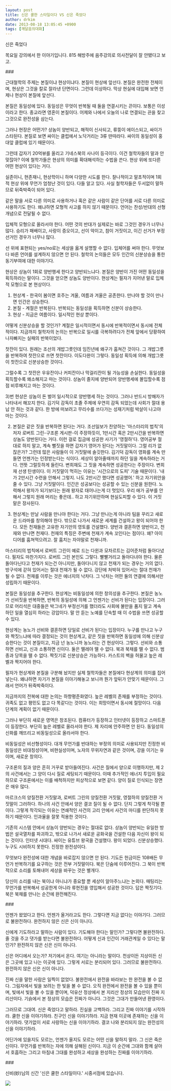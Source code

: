 ```yaml
---
layout: post
title: 신은 쿨한 스타일이다 VS 신은 죽었다
author: drkim
date: 2013-08-18 13:05:45 +0900
tags: [깨달음의대화]
---
```

신은 죽었다 


  


목요일 강의에서 한 이야기입니다. 815 해방주에 음주강의로 의사전달이 잘 안됐다고 보고. 


  


\### 


  


근대철학의 주제는 본질이냐 현상이냐다. 본질이 현상에 앞선다. 본질은 완전한 전체이며, 현상은 그것을 칼로 잘라낸 단면이다. 그런데 이상하다. 막상 현실에 대입해 보면 언제나 현상이 본질에 앞선다. 


  


본질은 동일성에 있다. 동일성은 무엇이 반복될 때 둘을 연결시키는 끈이다. 보통은 이성이라고 한다. 종교라면 영혼이 본질이다. 어제와 나에서 오늘의 나로 연결되는 끈을 찾고 그것으로 완전성을 삼는다. 


  


그러나 현장은 어떤가? 상놈이 양반되고, 해적이 신사되고, 류뚱이 에이스되고, 싸이가 스타된다. 본질로 보면 싸이는 클럽에서 노닥거리는 3류 딴따라다. 싸이의 동일성이 홍대앞 클럽에 있기 때문이다. 


  


그런데 갑자기 20억뷰를 올리고 기네스북의 사나이 등극이다. 이건 철학자들의 말과 안 맞잖아? 이에 철학가들은 현상의 의미를 확대해석하는 수법을 쓴다. 현상 위에 또다른 어떤 현상이 있다는 거다. 


  


실존이니, 현존재니, 현상학이니 하며 다양한 시도를 한다. 찰나적이고 말초적이며 1회적 현상 위에 무언가 엄청난 것이 있다. 다들 알고 있다. 사실 철학자들은 두서없이 말하므로 뒤죽박죽이 되어 있다. 


  


같은 말을 서로 다른 의미로 사용하거나 혹은 같은 사람이 같은 단어를 서로 다른 의미로 사용하기도 한다. 왜냐하면 모형적 사고를 하지 않기 때문이다. 언어는 찬성/반대의 선형개념으로 전달될 수 없다. 


  


입체적 모형으로 올라서야 한다. 어떤 것의 반대가 실제로는 바로 그것인 경우가 너무나 많다. 승리가 패배이고, 사랑이 증오이고, 선이 악이고, 참이 거짓이고, 이긴 선거가 부정선거인 경우가 너무나 많다. 


  


선 위에 표현되는 yes/no로는 세상을 옳게 설명할 수 없다. 입체어를 써야 한다. 무엇보다 바른 언어를 설계하지 않으면 안 된다. 철학의 논의들은 모두 인간의 신분상승을 통한 동기부여에 대한 이야기다. 


  


현상은 상놈이 1회로 양반행세 한다고 양반되느냐다. 본질은 양반이 가진 어떤 동일성을 획득하라는 말이다. 그것을 얻으면 상놈도 양반이다. 현상계는 필자가 지어낸 말로 입체적 모형으로 본 현상이다.


  


1) 현상계 - 한국이 봄이면 호주는 겨울, 여름과 겨울은 공존한다. 만나야 할 것이 만나면 인간은 상승한다.     
2) 본질 - 계절은 반복된다. 반복되는 동일성을 획득하면 신분이 상승한다.    
3) 현상 - 지금은 여름이다. 일시적인 현상 뿐이다.


  


어떻게 신분상승을 할 것인가? 계절은 일시적이면서 동시에 반복적이면서 동시에 전체적이다. 지금까지 철학자의 논의는 반복으로 일시를 극복하려다가 전체 앞에서 당황하여 나자빠지는 실패의 반복이었다. 


  


찻잔이 있다. 원래는 조선의 개밥그릇인데 임진년에 왜구가 훔쳐간 것이다. 그 개밥그릇을 반복하여 찻잔으로 쓰면 찻잔이다. 이도다완이 그렇다. 동일성 획득에 의해 개밥그릇이 찻잔으로 신분상승한 것이다.


  


그럴수록 그 찻잔은 우유잔이나 커피잔이나 막걸리잔이 될 가능성을 손실한다. 동일성을 획득할수록 왜소해지고 마는 것이다. 상놈이 졸지에 양반되어 양반행세에 몰입할수록 점점 비루해지고 마는 것이다. 


  


3)번 현상은 상놈이 돈 벌어 일시적으로 양반행세 하는 것이다. 그러나 반드시 방해자가 나타내서 해꼬지 한다. 김기덕 감독이 초졸 주제에 우연히 감독 되었는데 사회가 절대 용납 안 하는 것과 같다. 한 방에 떠보려고 무리수를 쓰다가는 성재기처럼 박살이 나고야 마는 것이다.


  


2) 본질은 같은 짓을 반복하면 된다는 거다. 조선일보가 찬양하는 '마스터리의 법칙'의 저자 로버트 그린-구조론 게시판-이 주장하듯이, 1만시간 혹은 2만시간을 반복하면 상놈도 양반된다는 거다. 이런 걸로 집금에 성공한 사기가 '영절하'다. 영어공부 절대로 하지 말고, 계속 뻘짓을 하면 갑자기 영어가 된다는 거짓말이다. 그럴 리가 없잖은가? 그런데 많은 사람들이 이 거짓말에 솔깃한다. 김기덕 감독이 영화를 계속 만들면 언젠가는 인정받는다는 식이다. 세상이 알아줄때까지 하던 일을 계속하라는 거다. 언뜻 그럴듯하게 들린다. 변희재도 그 짓을 계속하면 성공한다는 주장이다. 변희재 선생 탄생이다. 이 거짓말이 먹히는 이유는 '시간으로의 도피' 기술 때문이다. '내가 2만시간 수련을 안해서 그렇지. 나도 2만시간 했다면 성공했어.' 하고 자기위안을 줄 수 있다. 그냥 거짓말이다. 인간은 성공보다는 성공할 수 있는 신분을 원한다. 노력해서 왕자가 되기보다는 원래 왕자로 태어나는게 더 멋있다. 우리 애가 공부를 안해서 그렇지 원래 머리는 좋은데.. 하고 자기위안하며 현실도피할 수 있다. 이 거짓말은 장사된다. 


  


3) 현상계는 만날 사람을 만나야 한다는 거다. 그냥 만나는게 아니라 팀을 꾸리고 새로운 드라마를 창의해야 한다. 밖으로 나가서 새로운 세계를 건설하고 왕이 되어야 한다. 모든 천재들은 고유한 자기만의 영토를 건설했다. 양반과 결혼하면 양반이고, 천재와 만나면 천재다. 천재의 특징은 주변에 천재가 계속 꼬인다는 점이다. 왜? 아이디어를 훔쳐먹으려고. 잘 훔치는 자야말로 천재니까. 


  


마스터리의 법칙에서 로버트 그린이 예로 드는 다윈과 모차르트는 김어준처럼 돌아다녔다. 필자도 마찬가지다. 로버트 그린 본인도 그렇다. 빨빨거리고 돌아다녀야 한다. 물론 돌아다닌다고 천재가 되는건 아니지만, 돌아다니지 않고 천재가 되는 경우는 거의 없다. 방구석에 갇혀 있어서는 절대 천재가 될 수 없다. 강단에 처박혀 있어서는 절대 천재가 될 수 없다. 천재를 이루는 것은 에너지의 낙차다. 그 낙차는 어떤 둘의 연결에 의해서만 성립하기 때문이다. 


  


본질은 동일성을 추구한다. 현상계는 비동일성에 의한 창의성을 추구한다. 본질은 농노가 선비짓을 반복하면, 반복의 동일성에 의해 그 언젠가는 선비가 된다는 입장이다. 그러므로 어리석은 대중들은 박그네가 부정선거를 했더라도 사회에 불만을 품지 말고 계속 하던 일을 열심히 하라는 강압이다. 말 안 듣는 노예를 단속할 때 이 수법을 쓰면 성공할 수 있다. 


  


현상계는 농노가 선비와 결혼하면 당일로 선비가 된다는 입장이다. 누구를 만나고 누구와 짝짓느냐에 따라 결정되는 것이 현상계고, 같은 짓을 반복하면 동일성에 의해 신분상승한다는 것이 본질이고, 지금 넌 농노니까 농노라는 건 현상이다. 그렇다. 선비와 소통하면 선비고, 신과 소통하면 신이다. 둘은 뗄레야 뗄 수 없다. 북과 북채를 뗄 수 없다. 범종과 당목을 뗄 수 없다. 짝짓기로 신분상승은 가능하다. 카스트의 벽을 허물고 높은 레벨과 짝지어야 한다. 


  


필자가 현상계와 본질을 구분해 놨지만 실제 철학자들은 본질에다 현상계의 의미를 집어넣는다. 왜냐하면 자기가 본질을 이야기해놓고 보니까 뭔가 앞뒤가 안맞기 때문이다. 그래서 언어가 뒤죽박죽이다. 


  


지금까지의 전복에 대한 논의는 하향평준화였다. 높은 레벨의 존재를 부정하는 것이다. 귀족도 없고 평민도 없고 다 똑같다는 것이다. 이는 희망이면서 동시에 절망이다. 다음 단계의 계획이 없기 때문이다. 


  


그러나 부단히 새로운 영역은 창조된다. 컴퓨터가 등장하고 인터넷이 등장하고 스마트폰이 등장한다. 부단히 높은 레벨로 올라서야 한다. 제 자리에 안주하면 안 된다. 동일성의 신화를 깨뜨리고 비동일성으로 올라서야 한다. 


  


비동일성은 비선형성이다. 대개 무언가를 반대하는 부정의 의미로 사용되지만 진정한 비동일성은 비대칭성이며, 비현실성이며, 노자의 무위자연과 같은 것이며, 강을 이기는 유이며, 새로운 창의다. 


  


구조론의 질과 양은 흔히 거꾸로 받아들여진다. 사건은 질에서 양으로 이행하지만, 제 2의 사건에서는 그 양이 다시 질로 세팅되기 때문이다. 이때 추가적인 에너지 투입이 필요하므로 구조론에서는 이를 배척하지만 피상적으로 보면 같다. 양이 질로 인식되는 장면은 매우 많다. 


  


마르크스의 양질전환 거짓말과, 로버트 그린의 양질전환 거짓말, 영절하의 양질전환 거짓말이 그러하다. 하나의 사건 안에서 양은 결코 질이 될 수 없다. 단지 그렇게 착각될 뿐이다. 그렇게 착각되는 이유는 연쇄적인 사건의 고리 안에서 사건의 마디를 판단하지 못하기 때문이다. 인과율을 잘못 적용한 것이다. 


  


기존의 시스템 안에서 상놈이 양반되는 경우는 절대로 없다. 상놈이 양반되는 유일한 방법은 설국열차를 파괴하고, 밖으로 나가서 새로운 공화국을 건설한 다음 자신이 왕이 되는 것이다. 인터넷 시대다. 싸이는 유튜브 왕국을 건설했다. 왕이 되었다. 신분상승했다. 누구도 시비하지 못한다. 진정한 완전성이다. 


  


무엇보다 완전성에 대한 개념을 바로잡지 않으면 안 된다. 기도든 헌금이든 108배든 무언가 반복하기를 요구하는 것은 전부 거짓말이다. 북은 단숨에 이루어진다. 그 북이 반복적으로 소리를 토해내어 세상을 바꾸는 것은 별개다. 


  


당신이 소리를 내는 북이냐 아니냐가 중요할 뿐 세상이 알아주느냐는 논외다. 매팅리는 무언가를 반복해서 성공한게 아니라 류현진을 영입해서 성공한 것이다. 답은 짝짓기다. 북은 북채를 만나는 순간에 완전해진다. 


  


\### 


  


언젠가 왔었다고 한다. 언젠가 올거라고도 한다. 그렇다면 지금 없다는 이야기다. 그러므로 불완전하다. 완전하지 않은 신은 신이 아니다. 


  


신에게 기도하라고 말하는 사람이 있다. 기도해야 한다는 말인가? 그렇다면 불완전하다. 줄 것을 주고 댓가를 받는다면 불완전하다. 어떻게 신과 인간이 거래관계일 수 있다는 말인가? 완전하지 않은 신은 신이 아니다. 


  


신은 어디에서 오는가? 저기에서 온다. 여기는 아니라는 말이다. 천상이든 지상이든 신은 그곳에 있고 나는 이곳에 있다. 그렇게 서로는 분리되어 있다. 그러므로 불완전하다. 완전하지 않은 신은 신이 아니다. 


  


진짜 신을 말한 사람은 일찍이 없었다. 불완전에서 완전을 바라보는 한 완전을 볼 수 없다. 그림자에서 빛을 보려는 한 빛을 볼 수 없다. 오직 완전에서 완전을 볼 수 있을 뿐이며, 빛에서 빛을 볼 수 있을 뿐이며, 덕유산 정상에서 본 지리산 정상의 모습만이 진짜 지리산이다. 기슭에서 본 정상의 모습은 진짜가 아니다. 그것은 그대가 만들어낸 환영이다. 


  


그러므로 그대여. 신은 죽었다고 말하라. 진실을 고백하라. 그리고 진짜 이야기를 시작하라. 쿨한 신을 이야기하라. 친구인 신을 이야기하라. 지금 현재 이곳에 존재하는 신을 이야기하라. 댓가없이 서로 사랑하는 신을 이야기하라. 결코 나와 분리되지 않는 완전성의 신을 이야기하라. 


  


어딘가에 있을지도 모르는, 언젠가 올지도 모르는 어떤 신을 말하지 말라. 그 신은 죽은 신이다. 무언가를 반복하는 자에 의해 살해된 신이다. 지금 이 순간에 그대와 함께 살아서 호흡하는 그리고 마침내 그대를 완성하고 세상을 완성하는 진짜를 이야기하라. 


  


\### 


  


신비(妙)님의 신간 '신은 쿨한 스타일이다.' 시중서점에 있습니다. 


  


![](/files/attach/images/198/981/379/신은_2~2.JPG)